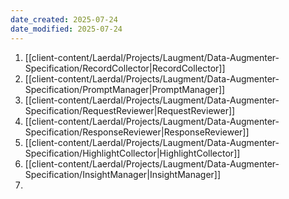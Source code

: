 ```yaml
---
date_created: 2025-07-24
date_modified: 2025-07-24
---
```




1. [[client-content/Laerdal/Projects/Laugment/Data-Augmenter-Specification/RecordCollector|RecordCollector]]
2. [[client-content/Laerdal/Projects/Laugment/Data-Augmenter-Specification/PromptManager|PromptManager]]
3. [[client-content/Laerdal/Projects/Laugment/Data-Augmenter-Specification/RequestReviewer|RequestReviewer]]
4. [[client-content/Laerdal/Projects/Laugment/Data-Augmenter-Specification/ResponseReviewer|ResponseReviewer]]
5. [[client-content/Laerdal/Projects/Laugment/Data-Augmenter-Specification/HighlightCollector|HighlightCollector]]
6. [[client-content/Laerdal/Projects/Laugment/Data-Augmenter-Specification/InsightManager|InsightManager]]
7. 